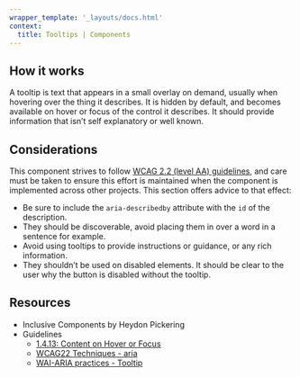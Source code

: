 ```yaml
---
wrapper_template: '_layouts/docs.html'
context:
  title: Tooltips | Components
---
```


## How it works

A tooltip is text that appears in a small overlay on demand, usually when hovering over the thing it describes. It is hidden by default, and becomes available on hover or focus of the control it describes. It should provide information that isn’t self explanatory or well known.

## Considerations

This component strives to follow [WCAG 2.2 (level AA) guidelines](https://www.w3.org/TR/WCAG22/), and care must be taken to ensure this effort is maintained when the component is implemented across other projects. This section offers advice to that effect:

- Be sure to include the `aria-describedby` attribute with the `id` of the description.
- They should be discoverable, avoid placing them in over a word in a sentence for example.
- Avoid using tooltips to provide instructions or guidance, or any rich information.
- They shouldn’t be used on disabled elements. It should be clear to the user why the button is disabled without the tooltip.

## Resources

- Inclusive Components by Heydon Pickering
- Guidelines
  - [1.4.13: Content on Hover or Focus](https://www.w3.org/TR/WCAG22/#content-on-hover-or-focus)
  - [WCAG22 Techniques - aria](https://www.w3.org/WAI/WCAG22/Techniques/aria/ARIA1)
  - [WAI-ARIA practices - Tooltip](https://www.w3.org/TR/wai-aria-practices-1.1/#tooltip)
